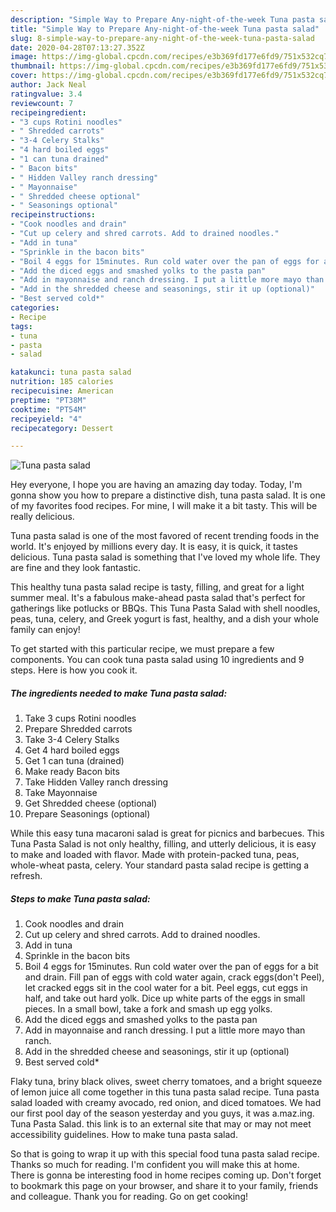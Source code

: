 ```yaml
---
description: "Simple Way to Prepare Any-night-of-the-week Tuna pasta salad"
title: "Simple Way to Prepare Any-night-of-the-week Tuna pasta salad"
slug: 8-simple-way-to-prepare-any-night-of-the-week-tuna-pasta-salad
date: 2020-04-28T07:13:27.352Z
image: https://img-global.cpcdn.com/recipes/e3b369fd177e6fd9/751x532cq70/tuna-pasta-salad-recipe-main-photo.jpg
thumbnail: https://img-global.cpcdn.com/recipes/e3b369fd177e6fd9/751x532cq70/tuna-pasta-salad-recipe-main-photo.jpg
cover: https://img-global.cpcdn.com/recipes/e3b369fd177e6fd9/751x532cq70/tuna-pasta-salad-recipe-main-photo.jpg
author: Jack Neal
ratingvalue: 3.4
reviewcount: 7
recipeingredient:
- "3 cups Rotini noodles"
- " Shredded carrots"
- "3-4 Celery Stalks"
- "4 hard boiled eggs"
- "1 can tuna drained"
- " Bacon bits"
- " Hidden Valley ranch dressing"
- " Mayonnaise"
- " Shredded cheese optional"
- " Seasonings optional"
recipeinstructions:
- "Cook noodles and drain"
- "Cut up celery and shred carrots. Add to drained noodles."
- "Add in tuna"
- "Sprinkle in the bacon bits"
- "Boil 4 eggs for 15minutes. Run cold water over the pan of eggs for a bit and drain. Fill pan of eggs with cold water again, crack eggs(don&#39;t Peel), let cracked eggs sit in the cool water for a bit. Peel eggs, cut eggs in half, and take out hard yolk. Dice up white parts of the eggs in small pieces. In a small bowl, take a fork and smash up egg yolks."
- "Add the diced eggs and smashed yolks to the pasta pan"
- "Add in mayonnaise and ranch dressing. I put a little more mayo than ranch."
- "Add in the shredded cheese and seasonings, stir it up (optional)"
- "Best served cold*"
categories:
- Recipe
tags:
- tuna
- pasta
- salad

katakunci: tuna pasta salad 
nutrition: 185 calories
recipecuisine: American
preptime: "PT38M"
cooktime: "PT54M"
recipeyield: "4"
recipecategory: Dessert

---
```



![Tuna pasta salad](https://img-global.cpcdn.com/recipes/e3b369fd177e6fd9/751x532cq70/tuna-pasta-salad-recipe-main-photo.jpg)

Hey everyone, I hope you are having an amazing day today. Today, I'm gonna show you how to prepare a distinctive dish, tuna pasta salad. It is one of my favorites food recipes. For mine, I will make it a bit tasty. This will be really delicious.

Tuna pasta salad is one of the most favored of recent trending foods in the world. It's enjoyed by millions every day. It is easy, it is quick, it tastes delicious. Tuna pasta salad is something that I've loved my whole life. They are fine and they look fantastic.

This healthy tuna pasta salad recipe is tasty, filling, and great for a light summer meal. It&#39;s a fabulous make-ahead pasta salad that&#39;s perfect for gatherings like potlucks or BBQs. This Tuna Pasta Salad with shell noodles, peas, tuna, celery, and Greek yogurt is fast, healthy, and a dish your whole family can enjoy!


To get started with this particular recipe, we must prepare a few components. You can cook tuna pasta salad using 10 ingredients and 9 steps. Here is how you cook it.

##### The ingredients needed to make Tuna pasta salad:

1. Take 3 cups Rotini noodles
1. Prepare  Shredded carrots
1. Take 3-4 Celery Stalks
1. Get 4 hard boiled eggs
1. Get 1 can tuna (drained)
1. Make ready  Bacon bits
1. Take  Hidden Valley ranch dressing
1. Take  Mayonnaise
1. Get  Shredded cheese (optional)
1. Prepare  Seasonings (optional)


While this easy tuna macaroni salad is great for picnics and barbecues. This Tuna Pasta Salad is not only healthy, filling, and utterly delicious, it is easy to make and loaded with flavor. Made with protein-packed tuna, peas, whole-wheat pasta, celery. Your standard pasta salad recipe is getting a refresh. 

##### Steps to make Tuna pasta salad:

1. Cook noodles and drain
1. Cut up celery and shred carrots. Add to drained noodles.
1. Add in tuna
1. Sprinkle in the bacon bits
1. Boil 4 eggs for 15minutes. Run cold water over the pan of eggs for a bit and drain. Fill pan of eggs with cold water again, crack eggs(don&#39;t Peel), let cracked eggs sit in the cool water for a bit. Peel eggs, cut eggs in half, and take out hard yolk. Dice up white parts of the eggs in small pieces. In a small bowl, take a fork and smash up egg yolks.
1. Add the diced eggs and smashed yolks to the pasta pan
1. Add in mayonnaise and ranch dressing. I put a little more mayo than ranch.
1. Add in the shredded cheese and seasonings, stir it up (optional)
1. Best served cold*


Flaky tuna, briny black olives, sweet cherry tomatoes, and a bright squeeze of lemon juice all come together in this tuna pasta salad recipe. Tuna pasta salad loaded with creamy avocado, red onion, and diced tomatoes. We had our first pool day of the season yesterday and you guys, it was a.maz.ing. Tuna Pasta Salad. this link is to an external site that may or may not meet accessibility guidelines. How to make tuna pasta salad. 

So that is going to wrap it up with this special food tuna pasta salad recipe. Thanks so much for reading. I'm confident you will make this at home. There is gonna be interesting food in home recipes coming up. Don't forget to bookmark this page on your browser, and share it to your family, friends and colleague. Thank you for reading. Go on get cooking!
